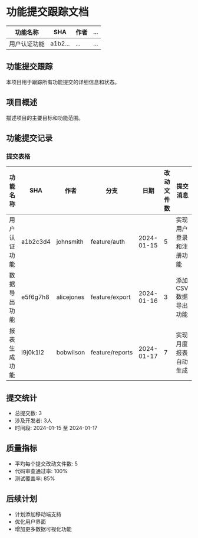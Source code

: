 # 功能提交跟踪文档
| 功能名称 | SHA | 作者 | ... |
|----------|-----|------|-----|
| 用户认证功能 | a1b2... | ... | ... |
## 功能提交跟踪
本项目用于跟踪所有功能提交的详细信息和状态。

## 项目概述
描述项目的主要目标和功能范围。

## 功能提交记录

### 提交表格

| 功能名称 | SHA | 作者 | 分支 | 日期 | 改动文件数 | 提交消息 |
|----------|-----|------|------|------|------------|----------|
| 用户认证功能 | a1b2c3d4 | johnsmith | feature/auth | 2024-01-15 | 5 | 实现用户登录和注册功能 |
| 数据导出功能 | e5f6g7h8 | alicejones | feature/export | 2024-01-16 | 3 | 添加CSV数据导出功能 |
| 报表生成功能 | i9j0k1l2 | bobwilson | feature/reports | 2024-01-17 | 7 | 实现月度报表自动生成 |

## 提交统计
- 总提交数: 3
- 涉及开发者: 3人
- 时间段: 2024-01-15 至 2024-01-17

## 质量指标
- 平均每个提交改动文件数: 5
- 代码审查通过率: 100%
- 测试覆盖率: 85%

## 后续计划
- 计划添加移动端支持
- 优化用户界面
- 增加更多数据可视化功能